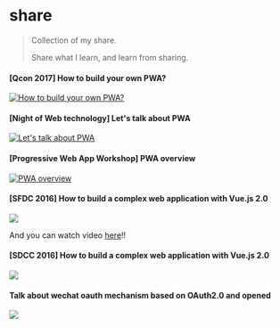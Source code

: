 # share
> Collection of my share.
>
> Share what I learn, and learn from sharing.

#### [Qcon 2017] How to build your own PWA?

[![How to build your own PWA?](https://p5.ssl.qhimg.com/t011021a48618d498b3.png)](https://ppt.baomitu.com/d/95c32c5d#/)

#### [Night of Web technology] Let's talk about PWA

[![Let's talk about PWA](https://p4.ssl.qhimg.com/t01b8734551a2de347c.png)](https://ppt.baomitu.com/d/320f21bd#/)



#### [Progressive Web App Workshop] PWA overview

[![PWA overview](https://p1.ssl.qhimg.com/t013344059f8ae8f64a.png)](https://ppt.baomitu.com/d/0563c1c8#/)



#### [SFDC 2016] How to build a complex web application with Vue.js 2.0

[![](https://p5.ssl.qhimg.com/t012917e1d890723c95.png)](https://ppt.baomitu.com/d/567615ee#/)

And you can watch video [here](http://www.itdks.com/dakashuo/detail/353#)!!

#### [SDCC 2016] How to build a complex web application with Vue.js 2.0

[![](https://p5.ssl.qhimg.com/t012917e1d890723c95.png)](https://ppt.baomitu.com/d/52096df3)

#### Talk about wechat oauth mechanism based on OAuth2.0 and opened

[![](https://s3.amazonaws.com/media-p.slid.es/thumbnails/b9d7ce38c5b6f07f19747a3857e84880/thumb.jpg)](https://slides.com/toxicjohann/deck)

